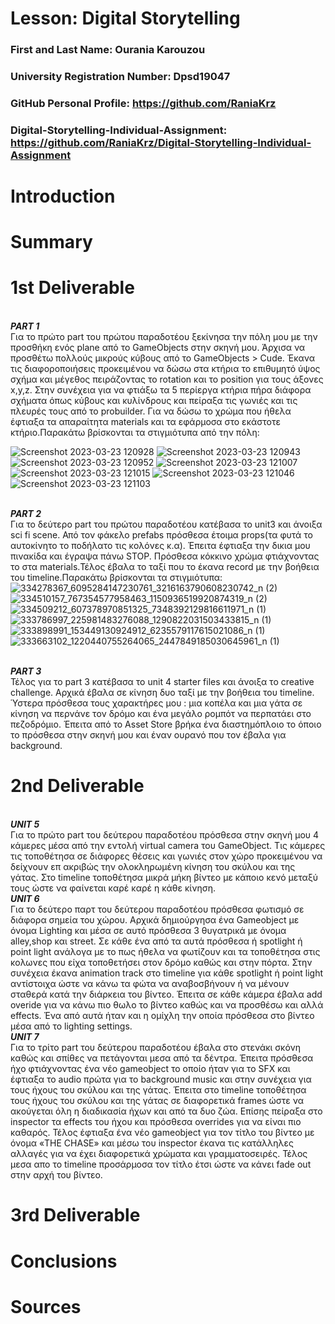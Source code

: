 # Lesson: Digital Storytelling

### First and Last Name: Ourania Karouzou 
### University Registration Number: Dpsd19047
### GitHub Personal Profile: https://github.com/RaniaKrz 
### Digital-Storytelling-Individual-Assignment: https://github.com/RaniaKrz/Digital-Storytelling-Individual-Assignment

# Introduction



# Summary


# 1st Deliverable
<br>***PART 1***
<br>Για το πρώτο part του πρώτου παραδοτέου ξεκίνησα την πόλη μου με την προσθήκη ενός plane από το GameObjects στην σκηνή μου. Άρχισα να προσθέτω πολλούς μικρούς κύβους από το GameObjects > Cude. Έκανα τις διαφοροποιήσεις προκειμένου να δώσω στα κτήρια το επιθυμητό ύψος σχήμα και μέγεθος πειράζοντας το rotation και το position για τους άξονες x,y,z. Στην συνέχεια για να φτιάξω τα 5 περίεργα κτήρια πήρα διάφορα σχήματα όπως κύβους και κυλίνδρους  και πείραξα τις γωνιές και τις πλευρές τους από το probuilder. Για να δώσω το χρώμα που ήθελα έφτιαξα τα απαραίτητα materials και τα εφάρμοσα στο εκάστοτε κτήριο.Παρακάτω βρίσκονται τα στιγμιότυπα από την πόλη:

![Screenshot 2023-03-23 120928](https://user-images.githubusercontent.com/101419070/227378800-b33867ff-541b-4232-a513-8fddd51340e7.png)
![Screenshot 2023-03-23 120943](https://user-images.githubusercontent.com/101419070/227378805-694b2e6a-b3ae-4849-ad6f-fd52efd9a0cb.png)
![Screenshot 2023-03-23 120952](https://user-images.githubusercontent.com/101419070/227378808-6e024166-8072-4718-814e-33a0eb30b710.png)
![Screenshot 2023-03-23 121007](https://user-images.githubusercontent.com/101419070/227378814-b7e0d839-deea-42b0-ad6b-e3c7ac0a0f53.png)
![Screenshot 2023-03-23 121015](https://user-images.githubusercontent.com/101419070/227378816-61fe2344-0df3-42eb-bba8-d71a8a35c9fb.png)
![Screenshot 2023-03-23 121046](https://user-images.githubusercontent.com/101419070/227378821-93251d48-122d-449d-8f2d-3871698b6f3f.png)
![Screenshot 2023-03-23 121103](https://user-images.githubusercontent.com/101419070/227378823-7a374ce4-e0a8-4773-b5a6-cefb935a7c30.png)


<br>***PART 2***
<br>Για το δεύτερο part του πρώτου παραδοτέου κατέβασα το unit3 και άνοιξα sci fi scene. Από τον φάκελο prefabs πρόσθεσα έτοιμα props(τα φυτά το αυτοκίνητο το ποδήλατο τις κολόνες κ.α). Έπειτα έφτιαξα την δικια μου πινακίδα και έγραψα πάνω STOP. Πρόσθεσα κόκκινο χρώμα φτιάχνοντας το στα materials.Τέλος έβαλα το ταξί που το έκανα record με την βοήθεια του timeline.Παρακάτω βρίσκονται τα στιγμιότυπα:
<br>![334278367_6095284147230761_3216163790608230742_n (2)](https://user-images.githubusercontent.com/101419070/226458137-0a6fcdf6-ac6c-4dd6-bbeb-f7a41b0948d7.png)
![334510157_767354577958463_1150936519920874319_n (2)](https://user-images.githubusercontent.com/101419070/226458188-7161ea8d-a493-46df-9022-7bd9b838c52c.png)
![334509212_607378970851325_7348392129816611971_n (1)](https://user-images.githubusercontent.com/101419070/226458238-f9f6c2f7-5876-4d70-ac5e-f0bbd4c28008.png)
![333786997_225981483276088_1290822031503433815_n (1)](https://user-images.githubusercontent.com/101419070/226458273-a376b7d1-0015-4894-a79e-fa5273ee67e5.png)
![333898991_153449130924912_6235579117615021086_n (1)](https://user-images.githubusercontent.com/101419070/226458320-48b0a683-6d24-4493-97aa-87ef403638db.png)
![333663102_1220440755264065_2447849185030645961_n (1)](https://user-images.githubusercontent.com/101419070/226458355-6c630e1d-7e3d-4bae-99d4-710848743f0a.png)

<br>***PART 3***
<br>Τέλος για το part 3 κατέβασα το unit 4 starter files και άνοιξα το creative challenge. Αρχικά έβαλα σε κίνηση δυο ταξί με την βοήθεια του timeline. Ύστερα πρόσθεσα τους χαρακτήρες μου : μια κοπέλα και μια γάτα σε κίνηση να περνάνε τον δρόμο και ένα μεγάλο ρομπότ να περπατάει στο πεζοδρόμιο. Έπειτα από το Asset Store βρήκα ένα διαστημόπλοιο το όποιο το πρόσθεσα στην σκηνή μου και έναν ουρανό που τον έβαλα για background.
# 2nd Deliverable
<br>***UNIT 5***
<br>Για το πρώτο part του δεύτερου παραδοτέου πρόσθεσα στην σκηνή μου 4 κάμερες μέσα από την εντολή virtual camera του GameObject. Τις κάμερες τις τοποθέτησα σε διάφορες θέσεις και γωνιές στον χώρο προκειμένου να δείχνουν επ ακριβώς την ολοκληρωμένη κίνηση του σκύλου και της γάτας. Στο timeline τοποθέτησα μικρά μήκη βίντεο με κάποιο κενό μεταξύ τους ώστε να φαίνεται καρέ καρέ η κάθε κίνηση. 
<br>***UNIT 6*** 
<br>Για το δεύτερο παρτ του δεύτερου παραδοτέου πρόσθεσα φωτισμό σε διάφορα σημεία του χώρου. Αρχικά δημιούργησα ένα Gameobject με όνομα Lighting και μέσα σε αυτό πρόσθεσα 3 θυγατρικά με όνομα alley,shop και street. Σε κάθε ένα από τα αυτά πρόσθεσα ή spotlight ή point light ανάλογα με το πως ήθελα να φωτίζουν και τα τοποθέτησα στις κολωνες που είχα τοποθετήσει στον δρόμο καθώς και στην πόρτα. Στην συνέχεια έκανα animation track στο timeline για κάθε spotlight ή point light αντίστοιχα ώστε να κάνω τα φώτα να αναβοσβήνουν ή να μένουν σταθερά κατά την διάρκεια του βίντεο. Έπειτα σε κάθε κάμερα έβαλα add overide για να κάνω πιο θωλο το βίντεο καθώς και να προσθέσω και αλλά effects. Ένα από αυτά ήταν και η ομίχλη την οποία πρόσθεσα στο βίντεο μέσα από το lighting settings.
<br>***UNIT 7*** 
<br>Για το τρίτο part του δεύτερου παραδοτέου έβαλα στο στενάκι σκόνη καθώς και σπίθες να πετάγονται μεσα από τα δέντρα. Έπειτα πρόσθεσα ήχο φτιάχνοντας ένα νέο gameobject το οποίο ήταν για το SFX και έφτιαξα το audio πρώτα για το background music και στην συνέχεια για τους ήχους του σκύλου και της γάτας. Έπειτα στο timeline τοποθέτησα τους ήχους του σκύλου και της γάτας σε διαφορετικά frames ώστε να ακούγεται όλη η διαδικασία ήχων και από τα δυο ζώα. Επίσης πείραξα στο inspector τα effects του ήχου και πρόσθεσα overrides για να είναι πιο καθαρός. Τέλος έφτιαξα ένα νέο gameobject για τον τίτλο του βίντεο με όνομα «THE CHASE» και μέσω του inspector έκανα τις κατάλληλες αλλαγές για να έχει διαφορετικά χρώματα και γραμματοσειρές. 
Τέλος μεσα απο το timeline προσάρμοσα τον τίτλο έτσι ώστε να κάνει fade out στην αρχή του βίντεο.

# 3rd Deliverable 


# Conclusions


# Sources
